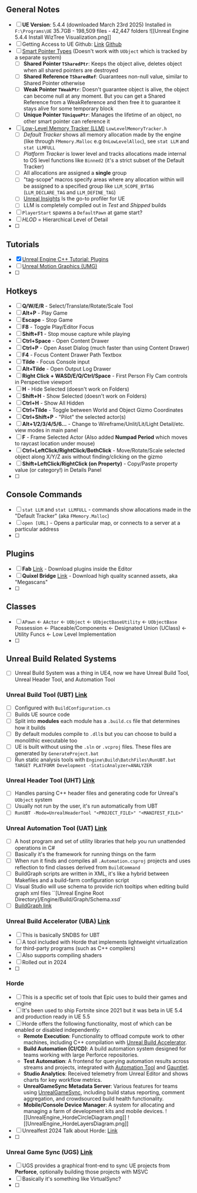 ## General Notes
- [ ] **UE Version**: 5.4.4 (downloaded March 23rd 2025) Installed in `F:\Programs\UE` 35.7GB - 198,509 files - 42,447 folders
      ![[Unreal Engine 5.4.4 Install WizTree Visualization.png]]
- [ ] Getting Access to UE Github: [Link](https://www.unrealengine.com/en-US/ue-on-github) [Github](https://github.com/EpicGames/UnrealEngine)
- [ ] [Smart Pointer Types](https://dev.epicgames.com/documentation/en-us/unreal-engine/smart-pointers-in-unreal-engine) (Doesn't work with `UObject` which is tracked by a separate system)
	- [ ] **Shared Pointer `TSharedPtr`**: Keeps the object alive, deletes object when all shared pointers are destroyed
	- [ ] **Shared Reference `TSharedRef`**: Guarantees non-null value, similar to Shared Pointer otherwise
	- [ ] **Weak Pointer `TWeakPtr`**: Doesn't guarantee object is alive, the object can become null at any moment. But you can get a Shared Reference from a WeakReference and then free it to guarantee it stays alive for some temporary block
	- [ ] **Unique Pointer `TUniquePtr`**: Manages the lifetime of an object, no other smart pointer can reference it
- [ ] [Low-Level Memory Tracker (LLM)](https://dev.epicgames.com/documentation/en-us/unreal-engine/using-the-low-level-memory-tracker-in-unreal-engine) `LowLevelMemoryTracker.h`
	- [ ] *Default Tracker* shows all memory allocation made by the engine (like through `FMemory.Malloc` e.g `OnLowLevelAlloc`), see `stat LLM` and `stat LLMFULL`
	- [ ] *Platform Tracker* is lower level and tracks allocations made internal to OS level functions like `Binned2` (it's a strict subset of the Default Tracker)
	- [ ] All allocations are assigned a **single** group
	- [ ] "tag-scope" macros specify areas where any allocation within will be assigned to a specified group like `LLM_SCOPE_BYTAG` (`LLM_DECLARE_TAG` and `LLM_DEFINE_TAG`)
	- [ ] [Unreal Insights](https://dev.epicgames.com/documentation/en-us/unreal-engine/unreal-insights-in-unreal-engine) Is the go-to profiler for UE
	- [ ] LLM is completely compiled out in *Test* and *Shipped* builds
- [ ] `PlayerStart` spawns a `DefaultPawn` at game start?
- [ ] *HLOD* = Hierarchical Level of Detail
- [ ] 
## Tutorials
- [x] [Unreal Engine C++ Tutorial: Plugins](https://www.youtube.com/watch?v=mgFrFdzb7hg)
- [ ] [Unreal Motion Graphics (UMG)](https://dev.epicgames.com/documentation/en-us/unreal-engine/umg-ui-designer-quick-start-guide-in-unreal-engine)
- [ ] 
## Hotkeys
- [ ] **Q/W/E/R** - Select/Translate/Rotate/Scale Tool
- [ ] **Alt+P** - Play Game
- [ ] **Escape** - Stop Game
- [ ] **F8** - Toggle Play/Editor Focus
- [ ] **Shift+F1** - Stop mouse capture while playing
- [ ] **Ctrl+Space** - Open Content Drawer
- [ ] **Ctrl+P** - Open Asset Dialog (much faster than using Content Drawer)
- [ ] **F4** - Focus Content Drawer Path Textbox
- [ ] **Tilde** - Focus Console input
- [ ] **Alt+Tilde** - Open Output Log Drawer
- [ ] **Right Click + WASD/E/Q/Ctrl/Space** - First Person Fly Cam controls in Perspective viewport
- [ ] **H** - Hide Selected (doesn't work on Folders)
- [ ] **Shift+H** - Show Selected (doesn't work on Folders)
- [ ] **Ctrl+H** - Show All Hidden
- [ ] **Ctrl+Tilde** - Toggle between World and Object Gizmo Coordinates
- [ ] **Ctrl+Shift+P** - "Pilot" the selected actor(s)
- [ ] **Alt+1/2/3/4/5/6...** - Change to Wireframe/Unlit/Lit/Light Detail/etc. view modes in main panel
- [ ] **F** - Frame Selected Actor (Also added **Numpad Period** which moves to raycast location under mouse)
- [ ] **Ctrl+LeftClick/RightClick/BothClick** - Move/Rotate/Scale selected object along X/Y/Z axis without finding/clicking on the gizmo
- [ ] **Shift+LeftClick/RightClick (on Property)** - Copy/Paste property value (or category!) in Details Panel
- [ ] 
## Console Commands
- [ ] `stat LLM` and `stat LLMFULL` - commands show allocations made in the "Default Tracker" (aka `FMemory.Malloc`)
- [ ] `open [URL]` - Opens a particular map, or connects to a server at a particular address
- [ ] 
## Plugins
- [ ] **Fab** [Link](https://www.fab.com/) - Download plugins inside the Editor
- [ ] **Quixel Bridge** [Link](https://quixel.com/) - Download high quality scanned assets, aka "Megascans"
- [ ] 
## Classes
- [ ] `APawn` <- `AActor` <- `UObject` <- `UObjectBaseUtility` <- `UObjectBase`
    Possession <- Placeable/Components <- Designated Union (UClass) <- Utility Funcs <- Low Level Implementation
- [ ] 
## Unreal Build Related Systems
- [ ] Unreal Build System was a thing in UE4, now we have Unreal Build Tool, Unreal Header Tool, and Automation Tool
### Unreal Build Tool (UBT) [Link](https://dev.epicgames.com/documentation/en-us/unreal-engine/unreal-build-tool-in-unreal-engine?application_version=5.5)
- [ ] Configured with `BuildConfiguration.cs`
- [ ] Builds UE source code
- [ ] Split into **modules** each module has a `.build.cs` file that determines how it builds
- [ ] By default modules compile to `.dll`s but you can choose to build a monolithic executable too
- [ ] UE is built without using the `.sln` or `.vcproj` files. These files are generated by `GenerateProject.bat`
- [ ] Run static analysis tools with `Engine\Build\BatchFiles\RunUBT.bat TARGET PLATFORM Development -StaticAnalyzer=ANALYZER`
### Unreal Header Tool (UHT) [Link](https://dev.epicgames.com/documentation/en-us/unreal-engine/unreal-header-tool-for-unreal-engine)
- [ ] Handles parsing C++ header files and generating code for Unreal's `UObject` system
- [ ] Usually not run by the user, it's run automatically from UBT
- [ ] `RunUBT -Mode=UnrealHeaderTool "<PROJECT_FILE>" "<MANIFEST_FILE>"`
### Unreal Automation Tool (UAT) [Link](https://dev.epicgames.com/documentation/en-us/unreal-engine/unreal-automation-tool-overview-for-unreal-engine)
- [ ] A host program and set of utility libraries that help you run unattended operations in C#
- [ ] Basically it's the framework for running things on the farm
- [ ] When run it finds and compiles all `.Automation.csproj` projects and uses reflection to find classes derived from `BuildCommand`
- [ ] BuildGraph scripts are written in XML, it's like a hybrid between Makefiles and a build-farm configuration script
- [ ] Visual Studio will use schema to provide rich tooltips when editing build graph xml files ``[Unreal Engine Root Directory]/Engine/Build/Graph/Schema.xsd`
- [ ] [BuildGraph link](https://dev.epicgames.com/documentation/en-us/unreal-engine/buildgraph-for-unreal-engine)
### Unreal Build Accelerator (UBA) [Link](https://dev.epicgames.com/documentation/en-us/unreal-engine/horde-unreal-build-accelerator-and-remote-compilation-tutorial-for-unreal-engine)
- [ ] This is basically SNDBS for UBT
- [ ] A tool included with Horde that implements lightweight virtualization for third-party programs (such as C++ compilers)
- [ ] Also supports compiling shaders
- [ ] Rolled out in 2024
- [ ] 
### Horde
- [ ] This is a specific set of tools that Epic uses to build their games and engine
- [ ] It's been used to ship Fortnite since 2021 but it was beta in UE 5.4 and production ready in UE 5.5
- [ ] Horde offers the following functionality, most of which can be enabled or disabled independently:
	- **Remote Execution**: Functionality to offload compute work to other machines, including C++ compilation with [Unreal Build Accelerator](https://dev.epicgames.com/documentation/en-us/unreal-engine/horde-unreal-build-accelerator-and-remote-compilation-tutorial-for-unreal-engine).
	- **Build Automation (CI/CD)**: A build automation system designed for teams working with large Perforce repositories.
	- **Test Automation**: A frontend for querying automation results across streams and projects, integrated with [Automation Tool](https://dev.epicgames.com/documentation/en-us/unreal-engine/unreal-automation-tool-for-unreal-engine) and [Gauntlet](https://dev.epicgames.com/documentation/en-us/unreal-engine/gauntlet-automation-framework-in-unreal-engine).
	- **Studio Analytics**: Received telemetry from Unreal Editor and shows charts for key workflow metrics.
	- **UnrealGameSync Metadata Server**: Various features for teams using [UnrealGameSync](https://dev.epicgames.com/documentation/en-us/unreal-engine/unreal-game-sync-ugs-for-unreal-engine), including build status reporting, comment aggregation, and crowdsourced build health functionality.
	- **Mobile/Console Device Manager**: A system for allocating and managing a farm of development kits and mobile devices.
![[UnrealEngine_HordeCircleDiagram.png]]
![[UnrealEngine_HordeLayersDiagram.png]]
- [ ] Unrealfest 2024 Talk about Horde: [Link](https://dev.epicgames.com/community/learning/talks-and-demos/9dP9/unreal-engine-horde-and-unreal-build-accelerator-operating-at-epic-scale-unreal-fest-2024)
- [ ] 
### Unreal Game Sync (UGS) [Link](https://dev.epicgames.com/documentation/en-us/unreal-engine/unreal-game-sync-ugs-for-unreal-engine)
- [ ] UGS provides a graphical front-end to sync UE projects from **Perforce**, optionally building those projects with MSVC
- [ ] Basically it's something like VirtualSync?
- [ ] 